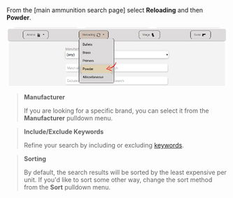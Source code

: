 <!-- TITLE: Searching Powder -->
<!-- SUBTITLE: How to search for reloading powder at AmmoSeek.com -->

From the [main ammunition search page] select **Reloading** and then **Powder**.

![Searchpowder](/uploads/searchpowder.png "Searchpowder")

> **Manufacturer**
> 
>If you are looking for a specific brand, you can select it from the **Manufacturer** pulldown menu.

> **Include/Exclude Keywords**
> 
> Refine your search by including or excluding [keywords](keywords).

> **Sorting**
> 
> By default, the search results will be sorted by the least expensive per unit. If you'd like to sort some other way, change the sort method from the **Sort** pulldown menu.
